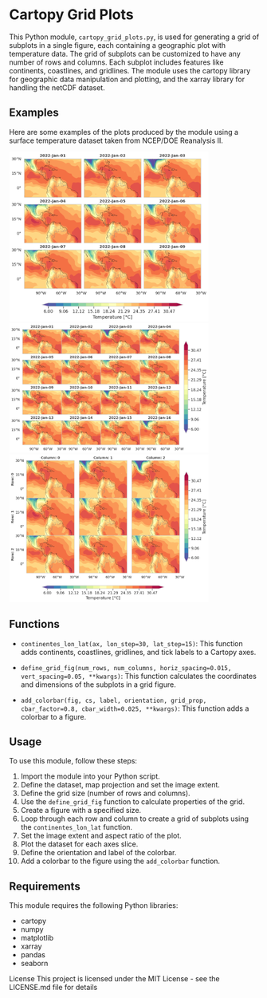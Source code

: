 # Cartopy Grid Plots

This Python module, `cartopy_grid_plots.py`, is used for generating a grid of subplots in a single figure, each containing a geographic plot with temperature data. The grid of subplots can be customized to have any number of rows and columns. Each subplot includes features like continents, coastlines, and gridlines. The module uses the cartopy library for geographic data manipulation and plotting, and the xarray library for handling the netCDF dataset.

## Examples

Here are some examples of the plots produced by the module using a surface temperature dataset taken from NCEP/DOE Reanalysis II.


<img src="figures/example_1.png" alt="Example Image" width="400"/>

<img src="figures/example_2.png" alt="Example Image" width="400"/>

<img src="figures/example_3.png" alt="Example Image" width="400"/>

## Functions
* `continentes_lon_lat(ax, lon_step=30, lat_step=15)`: This function adds continents, coastlines, gridlines, and tick labels to a Cartopy axes.

* `define_grid_fig(num_rows, num_columns, horiz_spacing=0.015, vert_spacing=0.05, **kwargs)`: This function calculates the coordinates and dimensions of the subplots in a grid figure.

* `add_colorbar(fig, cs, label, orientation, grid_prop, cbar_factor=0.8, cbar_width=0.025, **kwargs)`: This function adds a colorbar to a figure.

## Usage
To use this module, follow these steps:

1. Import the module into your Python script.
2. Define the dataset, map projection and set the image extent.
3. Define the grid size (number of rows and columns).
4. Use the `define_grid_fig` function to calculate properties of the grid.
5. Create a figure with a specified size.
6. Loop through each row and column to create a grid of subplots using the `continentes_lon_lat` function.
7. Set the image extent and aspect ratio of the plot.
8. Plot the dataset for each axes slice.
9. Define the orientation and label of the colorbar.
10. Add a colorbar to the figure using the `add_colorbar` function.

## Requirements
This module requires the following Python libraries:

* cartopy
* numpy
* matplotlib
* xarray
* pandas
* seaborn


License
This project is licensed under the MIT License - see the LICENSE.md file for details